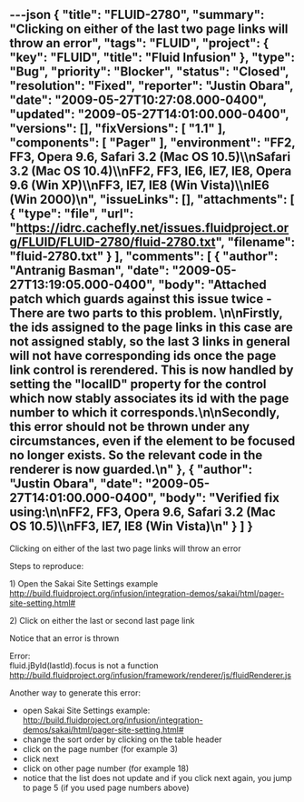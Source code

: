 ---json
{
  "title": "FLUID-2780",
  "summary": "Clicking on either of the last two page links will throw an error",
  "tags": "FLUID",
  "project": {
    "key": "FLUID",
    "title": "Fluid Infusion"
  },
  "type": "Bug",
  "priority": "Blocker",
  "status": "Closed",
  "resolution": "Fixed",
  "reporter": "Justin Obara",
  "date": "2009-05-27T10:27:08.000-0400",
  "updated": "2009-05-27T14:01:00.000-0400",
  "versions": [],
  "fixVersions": [
    "1.1"
  ],
  "components": [
    "Pager"
  ],
  "environment": "FF2, FF3, Opera 9.6, Safari 3.2 (Mac OS 10.5)\\\nSafari 3.2 (Mac OS 10.4)\\\nFF2, FF3, IE6, IE7, IE8, Opera 9.6 (Win XP)\\\nFF3, IE7, IE8 (Win Vista)\\\nIE6 (Win 2000)\n",
  "issueLinks": [],
  "attachments": [
    {
      "type": "file",
      "url": "https://idrc.cachefly.net/issues.fluidproject.org/FLUID/FLUID-2780/fluid-2780.txt",
      "filename": "fluid-2780.txt"
    }
  ],
  "comments": [
    {
      "author": "Antranig Basman",
      "date": "2009-05-27T13:19:05.000-0400",
      "body": "Attached patch which guards against this issue twice - There are two parts to this problem.&#x20;\n\nFirstly, the ids assigned to the page links in this case are not assigned stably, so the last 3 links in general will not have corresponding ids once the page link control is rerendered. This is now handled by setting the \"localID\" property for the control which now stably associates its id with the page number to which it corresponds.\n\nSecondly, this error should not be thrown under any circumstances, even if the element to be focused no longer exists. So the relevant code in the renderer is now guarded.\n"
    },
    {
      "author": "Justin Obara",
      "date": "2009-05-27T14:01:00.000-0400",
      "body": "Verified fix using:\n\nFF2, FF3, Opera 9.6, Safari 3.2 (Mac OS 10.5)\\\nFF3, IE7, IE8 (Win Vista)\n"
    }
  ]
}
---
Clicking on either of the last two page links will throw an error

Steps to reproduce:

1\) Open the Sakai Site Settings example \
<http://build.fluidproject.org/infusion/integration-demos/sakai/html/pager-site-setting.html#>

2\) Click on either the last or second last page link

Notice that an error is thrown

Error:\
fluid.jById(lastId).focus is not a function\
<http://build.fluidproject.org/infusion/framework/renderer/js/fluidRenderer.js>

Another way to generate this error:

* open Sakai Site Settings example: <http://build.fluidproject.org/infusion/integration-demos/sakai/html/pager-site-setting.html#>
* change the sort order by clicking on the table header
* click on the page number (for example 3)
* click next
* click on other page number (for example 18)
* notice that the list does not update and if you click next again, you jump to page 5 (if you used page numbers above)

        